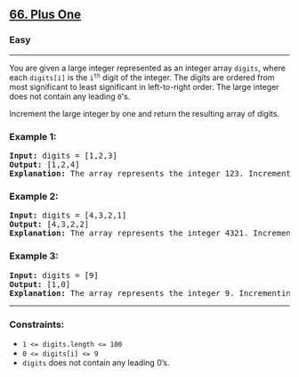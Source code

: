 <h2><a href="https://leetcode.com/problems/plus-one">66. Plus One</a></h2>
<h3>Easy</h3>
<hr>
<p>You are given a large integer represented as an integer array <code>digits</code>, where each <code>digits[i]</code> is the <code>i<sup>th</sup></code> digit of the integer. The digits are ordered from most significant to least significant in left-to-right order. The large integer does not contain any leading <code>0</code>'s.</p>
<p>Increment the large integer by one and return the resulting array of digits.</p>

<h3>Example 1:</h3>
<pre>
<b>Input:</b> digits = [1,2,3]
<b>Output:</b> [1,2,4]
<b>Explanation:</b> The array represents the integer 123. Incrementing by one gives 124.
</pre>

<h3>Example 2:</h3>
<pre>
<b>Input:</b> digits = [4,3,2,1]
<b>Output:</b> [4,3,2,2]
<b>Explanation:</b> The array represents the integer 4321. Incrementing by one gives 4322.
</pre>

<h3>Example 3:</h3>
<pre>
<b>Input:</b> digits = [9]
<b>Output:</b> [1,0]
<b>Explanation:</b> The array represents the integer 9. Incrementing by one gives 10.
</pre>

<hr>
<h3>Constraints:</h3>
<ul>
  <li><code>1 &lt;= digits.length &lt;= 100</code></li>
  <li><code>0 &lt;= digits[i] &lt;= 9</code></li>
  <li><code>digits</code> does not contain any leading 0’s.</li>
</ul>
